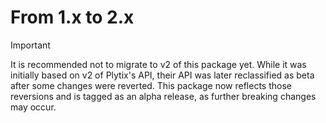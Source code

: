 # From 1.x to 2.x
> [!IMPORTANT]
> It is recommended not to migrate to v2 of this package yet. While it was initially based on v2 of Plytix's API, their API was later reclassified as beta after some changes were reverted. This package now reflects those reversions and is tagged as an alpha release, as further breaking changes may occur.